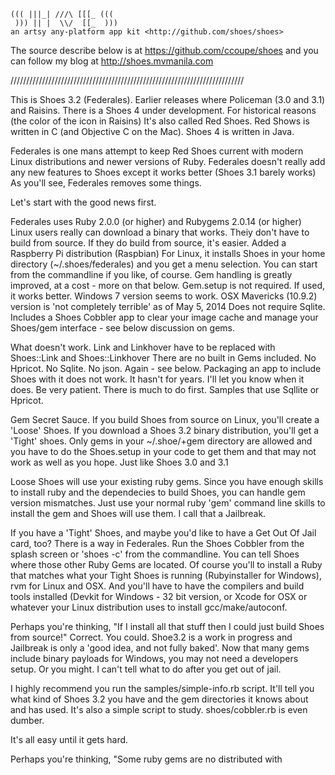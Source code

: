                       
    ((( |||_| ///\ [[[_ (((
     ))) || |  \\/  [[_  )))
    an artsy any-platform app kit <http://github.com/shoes/shoes>
    
  The source describe below is at <https://github.com/ccoupe/shoes> and
  you can follow my blog at <http://shoes.mvmanila.com>

//////////////////////////////////////////////////////////////////////////

This is Shoes 3.2 (Federales). Earlier releases where Policeman (3.0 and 3.1)
and Raisins. There is a Shoes 4 under development. For historical reasons (the 
color of the icon in Raisins) It's also called Red Shoes. Red Shows is written
in C (and Objective C on the Mac). Shoes 4 is written in Java. 

Federales is one mans attempt to keep Red Shoes current with modern Linux
distributions and newer versions of Ruby. Federales doesn't really add any new 
features to Shoes except it works better (Shoes 3.1 barely works)
As you'll see, Federales removes some things. 

Let's start with the good news first.

  Federales uses Ruby 2.0.0 (or higher) and Rubygems 2.0.14 (or higher) 
  Linux users really can download a binary that works. Theiy don't have to 
    build from source. If they do build from source, it's easier. 
  Added a Raspberry Pi distribution (Raspbian)
  For Linux, it installs Shoes in your home directory (~/.shoes/federales) 
    and you get a menu selection. You can start from the commandline if you
    like, of course.
  Gem handling is greatly improved, at a cost - more on that below. 
    Gem.setup is not required. If used, it works better.
  Windows 7 version seems to work.
  OSX Mavericks (10.9.2) version is 'not completely terrible' as of 
    May 5, 2014
  Does not require Sqlite.
  Includes a Shoes Cobbler app to clear your image cache and manage your
    Shoes/gem interface - see below discussion on gems.
  

What doesn't work.
  Link and Linkhover have to be replaced with Shoes::Link and Shoes::Linkhover
  There are no built in Gems included. No Hpricot. No Sqlite. No json.
    Again - see below.
  Packaging an app to include Shoes with it does not work. It hasn't for
     years.  I'll let you know when it does. Be very patient. There is
     much to do first.
  Samples that use Sqllite or Hpricot. 
     
Gem Secret Sauce.
  If you build Shoes from source on Linux, you'll create a 'Loose' Shoes.
  If you download a Shoes 3.2 binary distribution, you'll get a 'Tight'
    shoes. Only gems in your ~/.shoe/+gem directory are allowed and you have
    to do the Shoes.setup in your code to get them and that may not work 
    as well as you hope. Just like Shoes 3.0 and 3.1
    
  Loose Shoes will use your existing ruby gems. Since you have enough skills
  to install ruby and the dependecies to build Shoes, you can handle gem
  version mismatches. Just use your normal ruby 'gem' command line skills to
  install the gem and Shoes will use them.  I call that a Jailbreak. 
  
  If you have a 'Tight' Shoes, and maybe you'd like to have a Get Out Of Jail
  card, too? There is a way in Federales. Run the Shoes Cobbler from the splash
  screen or 'shoes -c' from the commandline. You can tell Shoes where those 
  other Ruby Gems are located. Of course you'll to install a Ruby that matches
  what your Tight Shoes is running (Rubyinstaller for Windows), rvm for Linux 
  and OSX. And you'll have to have the compilers and build tools installed 
  (Devkit for Windows - 32 bit version, or Xcode for OSX or whatever your
  Linux distribution uses to install gcc/make/autoconf.
  
  Perhaps you're thinking, "If I install all that stuff then I could just
  build Shoes from source!" Correct. You could. Shoe3.2 is a work in progress
  and Jailbreak is only a 'good idea, and not fully baked'. Now that many gems
  include binary payloads for Windows, you may not need a developers setup.
  Or you might. I can't tell what to do after you get out of jail. 
  
I highly recommend you run the samples/simple-info.rb script. It'll tell you
what kind of Shoes 3.2 you have and the gem directories it knows about and 
has used. It's also a simple script to study. shoes/cobbler.rb is even dumber.

It's all easy until it gets hard.
  
  
  
  Perhaps you're thinking, "Some ruby gems are no distributed with 
  
